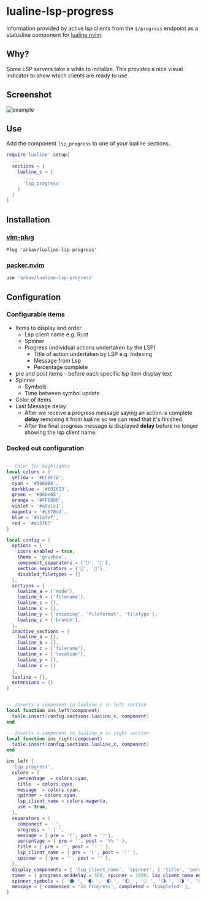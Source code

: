 # lualine-lsp-progress

Information provided by active lsp clients from the `$/progress` endpoint as a statusline component for
[lualine.nvim](https://raw.githubusercontent.com/hoob3rt/lualine.nvim).

## Why?

Some LSP servers take a while to initialize. This provides a nice visual indicator to show which clients are ready to use.

## Screenshot

![example](https://user-images.githubusercontent.com/56053130/115862312-b4b12c80-a3cf-11eb-9a0f-3cd67160d732.PNG)

## Use

Add the component `lsp_progress` to one of your lualine sections.

```lua
require'lualine'.setup{
  ...
  sections = {
    lualine_c = {
      ...,
      'lsp_progress'
    }
  }
}
```

## Installation

### [vim-plug](https://github.com/junegunn/vim-plug)

```vim
Plug 'arkav/lualine-lsp-progress'
```

### [packer.nvim](https://github.com/wbthomason/packer.nvim)

```lua
use 'arkav/lualine-lsp-progress'
```

## Configuration

### Configurable items

- Items to display and order
  - Lsp client name e.g. Rust
  - Spinner
  - Progress (individual actions undertaken by the LSP)
    - Title of action undertaken by LSP e.g. Indexing
    - Message from Lsp
    - Percentage complete
- pre and post items - before each specific lsp item display text
- Spinner
  - Symbols
  - Time between symbol update
- Color of items
- Last Message delay
  - After we receive a progress message saying an action is complete **delay** removing it from lualine so we can read that it's finished.
  - After the final progress message is displayed **delay** before no longer showing the lsp client name.

### Decked out configuration

```lua

-- Color for highlights
local colors = {
  yellow = '#ECBE7B',
  cyan = '#008080',
  darkblue = '#081633',
  green = '#98be65',
  orange = '#FF8800',
  violet = '#a9a1e1',
  magenta = '#c678dd',
  blue = '#51afef',
  red = '#ec5f67'
}

local config = {
  options = {
    icons_enabled = true,
    theme = 'gruvbox',
    component_separators = {'', ''},
    section_separators = {'', ''},
    disabled_filetypes = {}
  },
  sections = {
    lualine_a = {'mode'},
    lualine_b = {'filename'},
    lualine_c = {},
    lualine_x = {},
    lualine_y = {'encoding', 'fileformat', 'filetype'},
    lualine_z = {'branch'},
  },
  inactive_sections = {
    lualine_a = {},
    lualine_b = {},
    lualine_c = {'filename'},
    lualine_x = {'location'},
    lualine_y = {},
    lualine_z = {}
  },
  tabline = {},
  extensions = {}
}


-- Inserts a component in lualine_c in left section
local function ins_left(component)
  table.insert(config.sections.lualine_c, component)
end

-- Inserts a component in lualine_x in right section
local function ins_right(component)
  table.insert(config.sections.lualine_x, component)
end

ins_left {
  'lsp_progress',
  colors = {
    percentage  = colors.cyan,
    title  = colors.cyan,
    message  = colors.cyan,
    spinner = colors.cyan,
    lsp_client_name = colors.magenta,
    use = true,
  },
  separators = {
    component = ' ',
    progress = ' | ',
    message = { pre = '(', post = ')'},
    percentage = { pre = '', post = '%% ' },
    title = { pre = '', post = ': ' },
    lsp_client_name = { pre = '[', post = ']' },
    spinner = { pre = '', post = '' },
  },
  display_components = { 'lsp_client_name', 'spinner', { 'title', 'percentage', 'message' } },
  timer = { progress_enddelay = 500, spinner = 1000, lsp_client_name_enddelay = 1000 },
  spinner_symbols = { '🌑 ', '🌒 ', '🌓 ', '🌔 ', '🌕 ', '🌖 ', '🌗 ', '🌘 ' },
  message = { commenced = 'In Progress', completed = 'Completed' },
}

```
